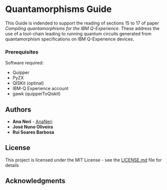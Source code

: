 # Quantamorphisms Guide

This Guide is indended to support the reading of sections 15 to 17 of paper *Compiling quantamorphisms for the IBM Q-Experience*. These address the use of a tool-chain leading to running quantum circuits generated from quantamorphism specifications on IBM Q-Experience devices.

### Prerequisites

Software required:
* Quipper
* PyZX
* QISKit (optinal)
* IBM-Q Experience account
* gawk (quipperToQiskit)

## Authors

* **Ana Neri** - [AnaNeri](https://github.com/AnaNeri)
* **José Nuno Oliveira** 
* **Rui Soares Barbosa**

## License

This project is licensed under the MIT License - see the [LICENSE.md](LICENSE.md) file for details

## Acknowledgments
